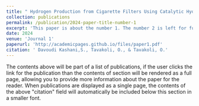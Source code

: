 ```yaml
---
title: " Hydrogen Production from Cigarette Filters Using Catalytic Hydrothermal Gasification Technology "
collection: publications
permalink: /publication/2024-paper-title-number-1
excerpt: 'This paper is about the number 1. The number 2 is left for future work.'
date: 2024
venue: 'Journal 1'
paperurl: 'http://academicpages.github.io/files/paper1.pdf'
citation: ' Davoudi Kashani,S., Tavakoli, O., & Tavakoli, O.'
---
```


The contents above will be part of a list of publications, if the user clicks the link for the publication than the contents of section will be rendered as a full page, allowing you to provide more information about the paper for the reader. When publications are displayed as a single page, the contents of the above "citation" field will automatically be included below this section in a smaller font.

